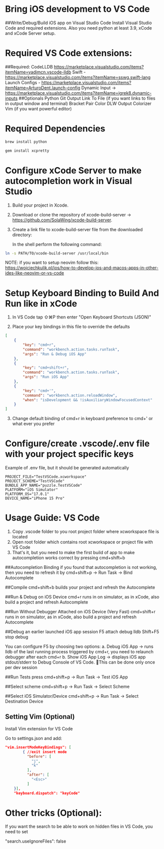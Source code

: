 # Bring iOS development to VS Code
##Write/Debug/Build iOS app on Visual Studio Code
   Install Visual Studio Code and required extensions. Also you need python at least 3.9, xCode and xCode Server setup. 
   
   
# Required VS Code extensions:
 ##Required:
   CodeLLDB https://marketplace.visualstudio.com/items?itemName=vadimcn.vscode-lldb
   Swift - https://marketplace.visualstudio.com/items?itemName=sswg.swift-lang
   Launch Configs - https://marketplace.visualstudio.com/items?itemName=ArturoDent.launch-config
   Dynamic Input -> https://marketplace.visualstudio.com/items?itemName=igrek8.dynamic-inputs
 ##Optionals
   Python
   Git
   Output Link To File (if you want links to files in output window and terminal)
   Bracket Pair Color DLW
   Output Colorizer
   Vim (if you want powerful editor)
   
# Required Dependencies

```bash
brew install python

gem install xcpretty 
```
   

# Configure xCode Server to make autocompletion work in Visual Studio

1. Build your project in Xcode.
2. Download or clone the repository of xcode-build-server -> https://github.com/SolaWing/xcode-build-server. 
3. Create a link file to xcode-build-server file from the downloaded directory:

   In the shell perform the following command:
```bash
ln -s PATH/TO/xcode-build-server /usr/local/bin
```

NOTE: if you want to setup neovim follow this: https://wojciechkulik.pl/ios/how-to-develop-ios-and-macos-apps-in-other-ides-like-neovim-or-vs-code


# Setup Keyboard Binding to Build And Run like in xCode

1. In VS Code tap ⇧⌘P then enter "Open Keyboard Shortcuts (JSON)"

2. Place your key bindings in this file to override the defaults

```json
[
    {
        "key": "cmd+r",
        "command": "workbench.action.tasks.runTask",
        "args": "Run & Debug iOS App"
    },
    {
        "key": "cmd+shift+r",
        "command": "workbench.action.tasks.runTask",
        "args": "Run iOS App"
    },
    {
        "key": "cmd+'",
        "command": "workbench.action.reloadWindow",
        "when": "isDevelopment && !isAuxiliaryWindowFocusedContext"
    }
]
```
3. Change default binding of cmd+r in keyboard preference to cmd+' or what ever you prefer

# Configure/create .vscode/.env file with your project specific keys
Example of .env file, but it should be generated automatically
```
PROJECT_FILE="TestVSCode.xcworkspace"
PROJECT_SCHEME="TestVSCode"
BUNDLE_APP_NAME="puzzle.TestVSCode"
PLATFORM="iOS Simulator"
PLATFORM_OS="17.0.1"
DEVICE_NAME="iPhone 15 Pro"
```

# Usage Guide: VS Code

 1. Copy .vscode folder to you root project folder where xcworkspace file is located
 2. Open root folder which contains root xcworkspace or project file with VS Code
 3. That's it, but you need to make the first build of app to make autocompletion works correct by pressing cmd+shift+b

##Autocompletion Binding
  if you found that autocompletion is not working, then you need to refresh it by
  cmd+shift+p -> Run Task -> Bind Autocomplete

##Compile
  cmd+shift+b builds your project and refresh the Autocomplete

##Run & Debug on iOS Device
  cmd+r runs in on simulator, as in xCode, also build a project and refresh Autocomplete

##Run Without Debugger Attached on iOS Device (Very Fast)
  cmd+shift+r runs in on simulator, as in xCode, also build a project and refresh Autocomplete
  
##Debug an earlier launched iOS app session
  F5 attach debug lldb
  Shift+F5 stop debug

  You can configure F5 by choosing two options:
    a. Debug iOS App -> runs lldb of the last running process triggered by cmd+r, you need to relaunch debugger after each cmd+r
    b. Show iOS App Log -> displays iOS app stdout/stderr to Debug Console of VS Code. This can be done only once per dev session
  
##Run Tests
  press cmd+shift+p -> Run Task -> Test iOS App
  
##Select scheme
  cmd+shift+p -> Run Task -> Select Scheme

##Select iOS Simulator/Device
  cmd+shift+p -> Run Task -> Select Destination Device


## Setting Vim (Optional)
Install Vim extension for VS Code

Go to settings.json and add:

```json
"vim.insertModeKeyBindings": [
        { //exit insert mode
          "before": [
            "j",
            "k"
          ],
          "after": [
            "<Esc>"
          ]
    }],
    "keyboard.dispatch": "keyCode"
```

# Other tricks (Optional):

If you want the search to be able to work on hidden files in VS Code, you need to set

"search.useIgnoreFiles": false

